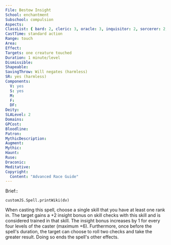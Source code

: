 ```yaml
---
File: Bestow Insight
School: enchantment
Subschool: compulsion
Aspects: 
ClassList: { bard: 2, cleric: 3, oracle: 3, inquisitor: 2, sorcerer: 2, wizard: 2, witch: 2, psychic: 2, mesmerist: 2, medium: 2 }
CastTime: standard action
Range: touch
Area: 
Effect: 
Targets: one creature touched
Duration: 1 minute/level
Dismissible: 
Shapeable: 
SavingThrow: Will negates (harmless)
SR: yes (harmless)
Components:
  V: yes
  S: yes
  M: 
  F: 
  DF: 
Deity: 
SLALevel: 2
Domains: 
GPCost: 
Bloodline: 
Patron: 
MythicDescription: 
Augment: 
Mythic: 
Haunt: 
Ruse: 
Draconic: 
Meditative: 
Copyright:
  Content: "Advanced Race Guide"
---
```

Brief:: 

```dataviewjs
customJS.Spell.printWiki(dv)
```

When casting this spell, choose a single skill that you have at least one rank in. The target gains a +2 insight bonus on skill checks with this skill and is considered trained in that skill. The insight bonus increases by 1 for every four levels of the caster (maximum +6). Furthermore, once before the spell's duration, the target can choose to roll two checks and take the greater result. Doing so ends the spell's other effects.
